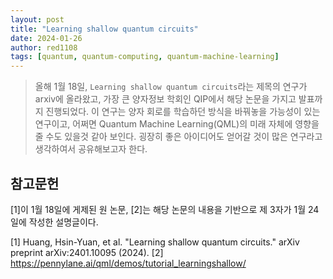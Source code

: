```yaml
---
layout: post
title: "Learning shallow quantum circuits"
date: 2024-01-26
author: red1108
tags: [quantum, quantum-computing, quantum-machine-learning]
---
```


> 올해 1월 18일, `Learning shallow quantum circuits`라는 제목의 연구가 arxiv에 올라왔고, 가장 큰 양자정보 학회인 QIP에서 해당 논문을 가지고 발표까지 진행되었다. 이 연구는 양자 회로를 학습하던 방식을 바꿔놓을 가능성이 있는 연구이고, 어쩌면 Quantum Machine Learning(QML)의 미래 자체에 영향을 줄 수도 있을것 같아 보인다. 굉장히 좋은 아이디어도 얻어갈 것이 많은 연구라고 생각하여서 공유해보고자 한다.

## 참고문헌

[1]이 1월  18일에 게제된 원 논문, [2]는 해당 논문의 내용을 기반으로 제 3자가 1월 24일에 작성한 설명글이다.

[1] Huang, Hsin-Yuan, et al. "Learning shallow quantum circuits." arXiv preprint arXiv:2401.10095 (2024).
[2] https://pennylane.ai/qml/demos/tutorial_learningshallow/